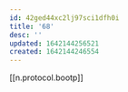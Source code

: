 ```yaml
---
id: 42ged44xc2lj97sci1dfh0i
title: '68'
desc: ''
updated: 1642144256521
created: 1642144246554
---
```



[[n.protocol.bootp]]
